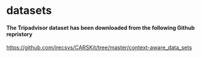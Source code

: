 # datasets
#### The Tripadvisor dataset has been downloaded from the following Github repristory 
https://github.com/irecsys/CARSKit/tree/master/context-aware_data_sets
